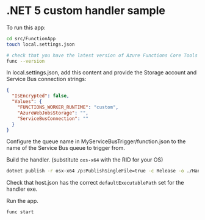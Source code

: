 # .NET 5 custom handler sample

To run this app:

```bash
cd src/FunctionApp
touch local.settings.json

# check that you have the latest version of Azure Functions Core Tools
func --version
```

In local.settings.json, add this content and provide the Storage account and Service Bus connection strings:

```json
{
  "IsEncrypted": false,
  "Values": {
    "FUNCTIONS_WORKER_RUNTIME": "custom",
    "AzureWebJobsStorage": "",
    "ServiceBusConnection": ""
  }
}
```

Configure the queue name in MyServiceBusTrigger/function.json to the name of the Service Bus queue to trigger from.

Build the handler. (substitute `oxs-x64` with the RID for your OS)

```bash
dotnet publish -r osx-x64 /p:PublishSingleFile=true -c Release -o ./Handler ../Handler/Handler.csproj
```

Check that host.json has the correct `defaultExecutablePath` set for the handler exe.

Run the app.

```bash
func start
```
